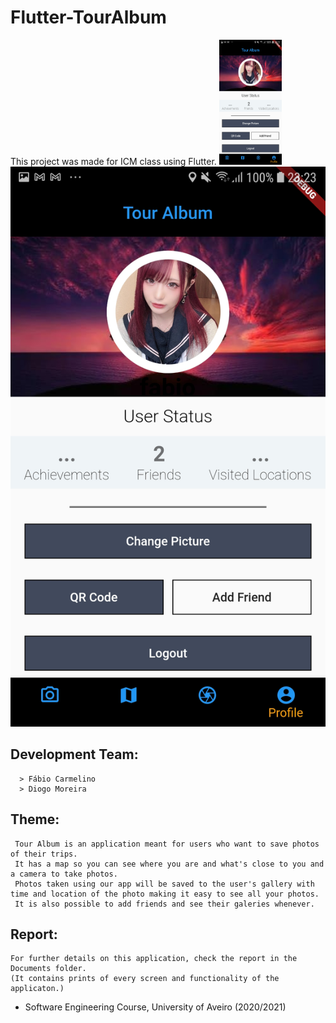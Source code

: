 # Flutter-TourAlbum
 This project was made for ICM class using Flutter.
 <img src="https://github.com/FabioSparta/Flutter-TourAlbum/blob/master/Documents/ProfileTabScreenShot.jpg" width="100" height="200">
 ![Profile Tab Image](https://github.com/FabioSparta/Flutter-TourAlbum/blob/master/Documents/ProfileTabScreenShot.jpg?v=2&s=100)
 
 ## Development Team:
      > Fábio Carmelino
      > Diogo Moreira

## Theme: 
     Tour Album is an application meant for users who want to save photos of their trips.
     It has a map so you can see where you are and what's close to you and a camera to take photos. 
     Photos taken using our app will be saved to the user's gallery with time and location of the photo making it easy to see all your photos. 
     It is also possible to add friends and see their galeries whenever.
## Report: 
    For further details on this application, check the report in the Documents folder. 
    (It contains prints of every screen and functionality of the applicaton.)

- Software Engineering Course, University of Aveiro   (2020/2021)
